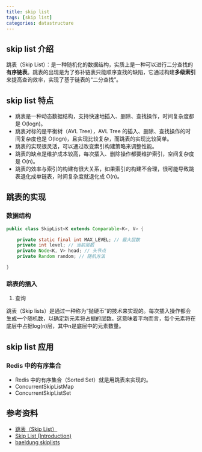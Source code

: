 ```yaml
---
title: skip list
tags: [skip list]
categories: datastructure
---
```


## skip list 介绍

跳表（Skip List）：是一种随机化的数据结构，实质上是一种可以进行二分查找的**有序链表**。跳表的出现是为了弥补链表只能顺序查找的缺陷，它通过构建**多级索引**来提高查询效率，实现了基于链表的“二分查找”。

## skip list 特点

- 跳表是一种动态数据结构，支持快速地插入、删除、查找操作，时间复杂度都是 O(logn)。
- 跳表对标的是平衡树（AVL Tree），AVL Tree 的插入、删除、查找操作的时间复杂度也是 O(logn)，且实现比较复杂，而跳表的实现比较简单。
- 跳表的实现很灵活，可以通过改变索引构建策略来调整性能。
- 跳表的缺点是维护成本较高，每次插入、删除操作都要维护索引，空间复杂度是 O(n)。
- 跳表的效率与索引的构建有很大关系，如果索引的构建不合理，很可能导致跳表退化成单链表，时间复杂度就退化成 O(n)。

## 跳表的实现

### 数据结构

```java
public class SkipList<K extends Comparable<K>, V> {

    private static final int MAX_LEVEL; // 最大层数
    private int level; // 当前层数
    private Node<K, V> head; // 头节点
    private Random random; // 随机方法

}
```

### 跳表的插入

1. 查询

跳表（Skip lists）是通过一种称为“抛硬币”的技术来实现的。每次插入操作都会生成一个随机数，以确定新元素将占据的层数。这意味着平均而言，每个元素将在底层中占据log(n)层，其中n是底层中的元素数量。

## skip list 应用

### Redis 中的有序集合

- Redis 中的有序集合（Sorted Set）就是用跳表来实现的。
- ConcurrentSkipListMap
- ConcurrentSkipListSet

## 参考资料

- [跳表（Skip List）](https://lotabout.me/2018/skip-list/)
- [Skip List (Introduction)](https://www.geeksforgeeks.org/skip-list/)
- [baeldung skiplists](https://www.baeldung.com/cs/skip-lists)